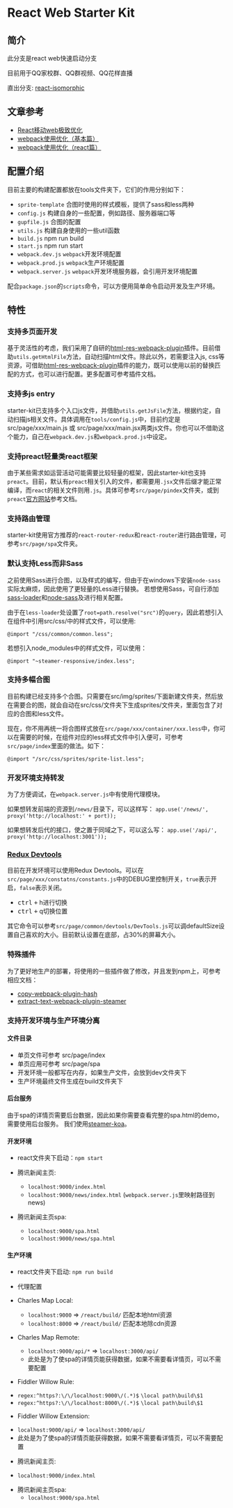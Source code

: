 # React Web Starter Kit

## 简介
此分支是react web快速启动分支

目前用于QQ家校群、QQ群视频、QQ花样直播

直出分支: [react-isomorphic](https://github.com/SteamerTeam/steamer-react/tree/react-isomorphic)


## 文章参考
* [React移动web极致优化](https://github.com/lcxfs1991/blog/issues/8)
* [webpack使用优化（基本篇）](https://github.com/lcxfs1991/blog/issues/2)
* [webpack使用优化（react篇）](https://github.com/lcxfs1991/blog/issues/7)

## 配置介绍
目前主要的构建配置都放在tools文件夹下，它们的作用分别如下：
* `sprite-template`     合图时使用的样式模板，提供了sass和less两种
* `config.js`           构建自身的一些配置，例如路径、服务器端口等
* `gupfile.js`          合图的配置
* `utils.js`            构建自身使用的一些util函数
* `build.js`            npm run build
* `start.js`            npm run start
* `webpack.dev.js`      `webpack`开发环境配置
* `webpack.prod.js` 	    `webpack`生产环境配置
* `webpack.server.js`   `webpack`开发环境服务器，会引用开发环境配置

配合`package.json`的`scripts`命令，可以方便用简单命令启动开发及生产环境。

## 特性
### 支持多页面开发
基于灵活性的考虑，我们采用了自研的[html-res-webpack-plugin](https://github.com/lcxfs1991/html-res-webpack-plugin)插件。目前借助`utils.getHtmlFile`方法，自动扫描html文件。除此以外，若需要注入js, css等资源，可借助[html-res-webpack-plugin](https://github.com/lcxfs1991/html-res-webpack-plugin)插件的能力，既可以使用以前的替换匹配的方式，也可以进行配置。更多配置可参考插件文档。

### 支持多js entry
starter-kit已支持多个入口js文件，并借助`utils.getJsFile`方法，根据约定，自动扫描js相关文件。具体调用在`tools/config.js`中，目前约定是src/page/xxx/main.js 或 src/page/xxx/main.jsx两类js文件。你也可以不借助这个能力，自己在`webpack.dev.js`和`webpack.prod.js`中设定。

### 支持preact轻量类react框架
由于某些需求如运营活动可能需要比较轻量的框架，因此starter-kit也支持`preact`。目前，默认有`preact`相关引入的文件，都需要用`.jsx`文件后缀才能正常编译，而`react`的相关文件则用`.js`。具体可参考`src/page/pindex`文件夹，或到`preact`[官方网站](https://preactjs.com/)参考文档。

### 支持路由管理
starter-kit使用官方推荐的`react-router-redux`和`react-router`进行路由管理，可参考`src/page/spa`文件夹。

### 默认支持Less而非Sass
之前使用Sass进行合图，以及样式的编写，但由于在windows下安装`node-sass`实际太麻烦，因此使用了更轻量的Less进行替换。
若想使用Sass，可自行添加[sass-loader](https://github.com/jtangelder/sass-loader)和[node-sass](https://github.com/sass/node-sass)及进行相关配置。

由于在`less-loader`处设置了`root=path.resolve("src")`的`query`，因此若想引入在组件中引用src/css/中的样式文件，可以使用:
```
@import "/css/common/common.less";
```

若想引入node_modules中的样式文件，可以使用：
```
@import "~steamer-responsive/index.less";
```


### 支持多幅合图
目前构建已经支持多个合图。只需要在src/img/sprites/下面新建文件夹，然后放在需要合的图，就会自动在src/css/文件夹下生成sprites/文件夹，里面包含了对应的合图和less文件。

现在，你不用再统一将合图样式放在`src/page/xxx/container/xxx.less`中，你可以在需要的时候，在组件对应的less样式文件中引入便可，可参考`src/page/index`里面的做法。如下：
```
@import "/src/css/sprites/sprite-list.less";
```


### 开发环境支持转发
为了方便调试，在`webpack.server.js`中有使用代理模块。

如果想转发前端的资源到`/news/`目录下，可以这样写：
`app.use('/news/', proxy('http://localhost:' + port));`

如果想转发后代的接口，使之置于同域之下，可以这么写：
`app.use('/api/', proxy('http://localhost:3001'));`


### [Redux Devtools](https://github.com/gaearon/redux-devtools)
目前在开发环境可以使用Redux Devtools。可以在`src/page/xxx/constatns/constants.js`中的DEBUG里控制开关，`true`表示开启，`false`表示关闭。

* <kbd>ctrl</kbd> <kbd>+</kbd> h进行切换
* <kbd>ctrl</kbd> <kbd>+</kbd> q切换位置

其它命令可以参考`src/page/common/devtools/DevTools.js`可以调defaultSize设置自己喜欢的大小。目前默认设置在底部，占30%的屏幕大小。


### 特殊插件
为了更好地生产的部署，将使用的一些插件做了修改，并且发到npm上，可参考相应文档：
* [copy-webpack-plugin-hash](https://www.npmjs.com/package/copy-webpack-plugin-hash)
* [extract-text-webpack-plugin-steamer](https://www.npmjs.com/package/extract-text-webpack-plugin-steamer)

### 支持开发环境与生产环境分离
#### 文件目录
* 单页文件可参考 src/page/index
* 单页应用可参考 src/page/spa
* 开发环境一般都写在内存，如果生产文件，会放到dev文件夹下
* 生产环境最终文件生成在build文件夹下


#### 后台服务
由于spa的详情页需要后台数据，因此如果你需要查看完整的spa.html的demo，需要使用后台服务。
我们使用[steamer-koa](https://github.com/SteamerTeam/steamer-koa)。

#### 开发环境
* react文件夹下启动：`npm start`

* 腾讯新闻主页:
  - `localhost:9000/index.html` 
  - `localhost:9000/news/index.html` (`webpack.server.js`里映射路径到news)

* 腾讯新闻主页spa:
  - `localhost:9000/spa.html`
  - `localhost:9000/news/spa.html`


#### 生产环境
* react文件夹下启动: `npm run build`

* 代理配置
* Charles Map Local: 
  - `localhost:9000` => `/react/build/` 匹配本地html资源
  - `localhost:8000` => `/react/build/` 匹配本地除cdn资源 

* Charles Map Remote: 
  - `localhost:9000/api/*` => `localhost:3000/api/`
  - 此处是为了使spa的详情页能获得数据，如果不需要看详情页，可以不需要配置

* Fiddler Willow Rule:
 - `regex:^https?:\/\/localhost:9000\/(.*)$`    `\local path\build\$1`
 - `regex:^https?:\/\/localhost:8000\/(.*)$`    `\local path\build\$1`

* Fiddler Willow Extension:
 - `localhost:9000/api/` => `localhost:3000/api/`
 - 此处是为了使spa的详情页能获得数据，如果不需要看详情页，可以不需要配置

 * 腾讯新闻主页:
  - `localhost:9000/index.html` 

* 腾讯新闻主页spa:
  - `localhost:9000/spa.html`